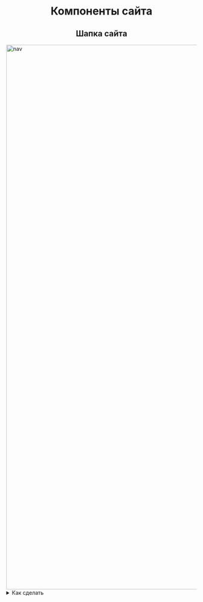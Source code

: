 <h1 align="center">Компоненты сайта</h1>


<!-- Nav-->
<h2 align="center">Шапка сайта</h2>

<picture>
<img width="1439" alt="nav" src="https://user-images.githubusercontent.com/69309199/228479057-17669790-972b-4eb2-ab2f-52a3d44ccd25.png">
</picture>

<!-- Реализация-->
<details>
  
<summary>
Как сделать
</summary>
  
html:
  
```
<nav class="nav">
    <span class="nav-logo">Web Dev</span>
    <ul class="nav-links">
      <li>
        <a href="#basics">Основы</a>
      </li>
      <li>
        <a href="#news">Статьи</a>
      </li>
      <li>
        <a href="#skills">Навыки</a>
      </li>
      <li>
        <a href="#sites"> Примеры</a>
      </li>
    </ul>
  </nav>
  
```
css: 

Название файла: nav.css
  
Подключение файла: @import "css-modules/nav.css";
 
```
.nav {
  max-width: var(--max-width);
  margin: 0 auto;
  display: flex;
  align-items: center;
  justify-content: space-between;
  padding: 2rem;
}

.nav-logo {
  font-family: var(--ff-secondary);
  font-size: 35px;
  font-weight: bold;
}

.nav-links {
  display: flex;
}

.nav-links a {
  color: inherit;
  font-size: 20px;
  text-transform: capitalize;
  letter-spacing: var(--spacing);
  padding: 0.5rem 1rem;
  transition: var(--transition);
  display: block;
}

.nav-links a:hover {
  transform: scale(1.2);
}
  
```
<!-- Реализация конец -->
</details>

<!-- Nav ends-->
